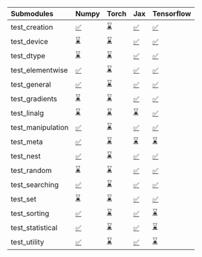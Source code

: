 | Submodules        | Numpy                                                                                                                           | Torch                                                                                                                           | Jax                                                                                                                             | Tensorflow                                                                                                                      |
|:------------------|:--------------------------------------------------------------------------------------------------------------------------------|:--------------------------------------------------------------------------------------------------------------------------------|:--------------------------------------------------------------------------------------------------------------------------------|:--------------------------------------------------------------------------------------------------------------------------------|
| test_creation     | <a href="https://github.com/unifyai/ivy/runs/7827857164?check_suite_focus=true" rel="noopener noreferrer" target="_blank">✅</a> | <a href="https://github.com/unifyai/ivy/runs/7827857607?check_suite_focus=true" rel="noopener noreferrer" target="_blank">⌛</a> | <a href="https://github.com/unifyai/ivy/runs/7827858015?check_suite_focus=true" rel="noopener noreferrer" target="_blank">✅</a> | <a href="https://github.com/unifyai/ivy/runs/7827858383?check_suite_focus=true" rel="noopener noreferrer" target="_blank">✅</a> |
| test_device       | <a href="https://github.com/unifyai/ivy/runs/7827857183?check_suite_focus=true" rel="noopener noreferrer" target="_blank">⌛</a> | <a href="https://github.com/unifyai/ivy/runs/7827857629?check_suite_focus=true" rel="noopener noreferrer" target="_blank">⌛</a> | <a href="https://github.com/unifyai/ivy/runs/7827858037?check_suite_focus=true" rel="noopener noreferrer" target="_blank">✅</a> | <a href="https://github.com/unifyai/ivy/runs/7827858403?check_suite_focus=true" rel="noopener noreferrer" target="_blank">✅</a> |
| test_dtype        | <a href="https://github.com/unifyai/ivy/runs/7827857208?check_suite_focus=true" rel="noopener noreferrer" target="_blank">⌛</a> | <a href="https://github.com/unifyai/ivy/runs/7827857652?check_suite_focus=true" rel="noopener noreferrer" target="_blank">⌛</a> | <a href="https://github.com/unifyai/ivy/runs/7827858059?check_suite_focus=true" rel="noopener noreferrer" target="_blank">✅</a> | <a href="https://github.com/unifyai/ivy/runs/7827858445?check_suite_focus=true" rel="noopener noreferrer" target="_blank">✅</a> |
| test_elementwise  | <a href="https://github.com/unifyai/ivy/runs/7827857233?check_suite_focus=true" rel="noopener noreferrer" target="_blank">✅</a> | <a href="https://github.com/unifyai/ivy/runs/7827857665?check_suite_focus=true" rel="noopener noreferrer" target="_blank">⌛</a> | <a href="https://github.com/unifyai/ivy/runs/7827858077?check_suite_focus=true" rel="noopener noreferrer" target="_blank">✅</a> | <a href="https://github.com/unifyai/ivy/runs/7827858474?check_suite_focus=true" rel="noopener noreferrer" target="_blank">✅</a> |
| test_general      | <a href="https://github.com/unifyai/ivy/runs/7827857254?check_suite_focus=true" rel="noopener noreferrer" target="_blank">✅</a> | <a href="https://github.com/unifyai/ivy/runs/7827857682?check_suite_focus=true" rel="noopener noreferrer" target="_blank">⌛</a> | <a href="https://github.com/unifyai/ivy/runs/7827858097?check_suite_focus=true" rel="noopener noreferrer" target="_blank">✅</a> | <a href="https://github.com/unifyai/ivy/runs/7827858514?check_suite_focus=true" rel="noopener noreferrer" target="_blank">✅</a> |
| test_gradients    | <a href="https://github.com/unifyai/ivy/runs/7827857274?check_suite_focus=true" rel="noopener noreferrer" target="_blank">⌛</a> | <a href="https://github.com/unifyai/ivy/runs/7827857698?check_suite_focus=true" rel="noopener noreferrer" target="_blank">⌛</a> | <a href="https://github.com/unifyai/ivy/runs/7827858121?check_suite_focus=true" rel="noopener noreferrer" target="_blank">✅</a> | <a href="https://github.com/unifyai/ivy/runs/7827858540?check_suite_focus=true" rel="noopener noreferrer" target="_blank">✅</a> |
| test_linalg       | <a href="https://github.com/unifyai/ivy/runs/7827857309?check_suite_focus=true" rel="noopener noreferrer" target="_blank">⌛</a> | <a href="https://github.com/unifyai/ivy/runs/7827857717?check_suite_focus=true" rel="noopener noreferrer" target="_blank">⌛</a> | <a href="https://github.com/unifyai/ivy/runs/7827858136?check_suite_focus=true" rel="noopener noreferrer" target="_blank">⌛</a> | <a href="https://github.com/unifyai/ivy/runs/7827858570?check_suite_focus=true" rel="noopener noreferrer" target="_blank">✅</a> |
| test_manipulation | <a href="https://github.com/unifyai/ivy/runs/7827857352?check_suite_focus=true" rel="noopener noreferrer" target="_blank">✅</a> | <a href="https://github.com/unifyai/ivy/runs/7827857734?check_suite_focus=true" rel="noopener noreferrer" target="_blank">⌛</a> | <a href="https://github.com/unifyai/ivy/runs/7827858150?check_suite_focus=true" rel="noopener noreferrer" target="_blank">✅</a> | <a href="https://github.com/unifyai/ivy/runs/7827858601?check_suite_focus=true" rel="noopener noreferrer" target="_blank">✅</a> |
| test_meta         | <a href="https://github.com/unifyai/ivy/runs/7827857386?check_suite_focus=true" rel="noopener noreferrer" target="_blank">✅</a> | <a href="https://github.com/unifyai/ivy/runs/7827857758?check_suite_focus=true" rel="noopener noreferrer" target="_blank">⌛</a> | <a href="https://github.com/unifyai/ivy/runs/7827858176?check_suite_focus=true" rel="noopener noreferrer" target="_blank">⌛</a> | <a href="https://github.com/unifyai/ivy/runs/7827858629?check_suite_focus=true" rel="noopener noreferrer" target="_blank">⌛</a> |
| test_nest         | <a href="https://github.com/unifyai/ivy/runs/7827857420?check_suite_focus=true" rel="noopener noreferrer" target="_blank">✅</a> | <a href="https://github.com/unifyai/ivy/runs/7827857784?check_suite_focus=true" rel="noopener noreferrer" target="_blank">⌛</a> | <a href="https://github.com/unifyai/ivy/runs/7827858207?check_suite_focus=true" rel="noopener noreferrer" target="_blank">✅</a> | <a href="https://github.com/unifyai/ivy/runs/7827858682?check_suite_focus=true" rel="noopener noreferrer" target="_blank">✅</a> |
| test_random       | <a href="https://github.com/unifyai/ivy/runs/7827857444?check_suite_focus=true" rel="noopener noreferrer" target="_blank">⌛</a> | <a href="https://github.com/unifyai/ivy/runs/7827857808?check_suite_focus=true" rel="noopener noreferrer" target="_blank">⌛</a> | <a href="https://github.com/unifyai/ivy/runs/7827858227?check_suite_focus=true" rel="noopener noreferrer" target="_blank">✅</a> | <a href="https://github.com/unifyai/ivy/runs/7827858714?check_suite_focus=true" rel="noopener noreferrer" target="_blank">✅</a> |
| test_searching    | <a href="https://github.com/unifyai/ivy/runs/7827857476?check_suite_focus=true" rel="noopener noreferrer" target="_blank">✅</a> | <a href="https://github.com/unifyai/ivy/runs/7827857851?check_suite_focus=true" rel="noopener noreferrer" target="_blank">⌛</a> | <a href="https://github.com/unifyai/ivy/runs/7827858255?check_suite_focus=true" rel="noopener noreferrer" target="_blank">✅</a> | <a href="https://github.com/unifyai/ivy/runs/7827858737?check_suite_focus=true" rel="noopener noreferrer" target="_blank">✅</a> |
| test_set          | <a href="https://github.com/unifyai/ivy/runs/7827857502?check_suite_focus=true" rel="noopener noreferrer" target="_blank">⌛</a> | <a href="https://github.com/unifyai/ivy/runs/7827857886?check_suite_focus=true" rel="noopener noreferrer" target="_blank">⌛</a> | <a href="https://github.com/unifyai/ivy/runs/7827858278?check_suite_focus=true" rel="noopener noreferrer" target="_blank">✅</a> | <a href="https://github.com/unifyai/ivy/runs/7827858766?check_suite_focus=true" rel="noopener noreferrer" target="_blank">✅</a> |
| test_sorting      | <a href="https://github.com/unifyai/ivy/runs/7827857529?check_suite_focus=true" rel="noopener noreferrer" target="_blank">✅</a> | <a href="https://github.com/unifyai/ivy/runs/7827857925?check_suite_focus=true" rel="noopener noreferrer" target="_blank">⌛</a> | <a href="https://github.com/unifyai/ivy/runs/7827858306?check_suite_focus=true" rel="noopener noreferrer" target="_blank">✅</a> | <a href="https://github.com/unifyai/ivy/runs/7827858793?check_suite_focus=true" rel="noopener noreferrer" target="_blank">⌛</a> |
| test_statistical  | <a href="https://github.com/unifyai/ivy/runs/7827857550?check_suite_focus=true" rel="noopener noreferrer" target="_blank">✅</a> | <a href="https://github.com/unifyai/ivy/runs/7827857954?check_suite_focus=true" rel="noopener noreferrer" target="_blank">⌛</a> | <a href="https://github.com/unifyai/ivy/runs/7827858331?check_suite_focus=true" rel="noopener noreferrer" target="_blank">✅</a> | <a href="https://github.com/unifyai/ivy/runs/7827858815?check_suite_focus=true" rel="noopener noreferrer" target="_blank">⌛</a> |
| test_utility      | <a href="https://github.com/unifyai/ivy/runs/7827857579?check_suite_focus=true" rel="noopener noreferrer" target="_blank">✅</a> | <a href="https://github.com/unifyai/ivy/runs/7827857987?check_suite_focus=true" rel="noopener noreferrer" target="_blank">⌛</a> | <a href="https://github.com/unifyai/ivy/runs/7827858359?check_suite_focus=true" rel="noopener noreferrer" target="_blank">✅</a> | <a href="https://github.com/unifyai/ivy/runs/7827858825?check_suite_focus=true" rel="noopener noreferrer" target="_blank">⌛</a> |